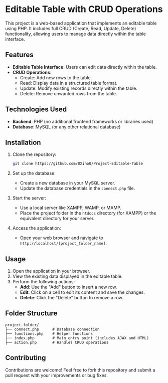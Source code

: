 # Editable Table with CRUD Operations

This project is a web-based application that implements an editable table using PHP. It includes full CRUD (Create, Read, Update, Delete) functionality, allowing users to manage data directly within the table interface.

## Features

- **Editable Table Interface**: Users can edit data directly within the table.
- **CRUD Operations**:
  - Create: Add new rows to the table.
  - Read: Display data in a structured table format.
  - Update: Modify existing records directly within the table.
  - Delete: Remove unwanted rows from the table.

## Technologies Used

- **Backend**: PHP (no additional frontend frameworks or libraries used)
- **Database**: MySQL (or any other relational database)

## Installation

1. Clone the repository:
   ```bash
   git clone https://github.com/0Xino0/Project-Editable-Table
   ```

2. Set up the database:
   - Create a new database in your MySQL server.
   - Update the database credentials in the `connect.php` file.

3. Start the server:
   - Use a local server like XAMPP, WAMP, or MAMP.
   - Place the project folder in the `htdocs` directory (for XAMPP) or the equivalent directory for your server.

4. Access the application:
   - Open your web browser and navigate to `http://localhost/[project_folder_name]`.

## Usage

1. Open the application in your browser.
2. View the existing data displayed in the editable table.
3. Perform the following actions:
   - **Add**: Use the "Add" button to insert a new row.
   - **Edit**: Click on a cell to edit its content and save the changes.
   - **Delete**: Click the "Delete" button to remove a row.

## Folder Structure

```
project-folder/
├── connect.php      # Database connection
├── functions.php    # Helper functions
├── index.php        # Main entry point (includes AJAX and HTML)
├── action.php       # Handles CRUD operations
```

## Contributing

Contributions are welcome! Feel free to fork this repository and submit a pull request with your improvements or bug fixes.



